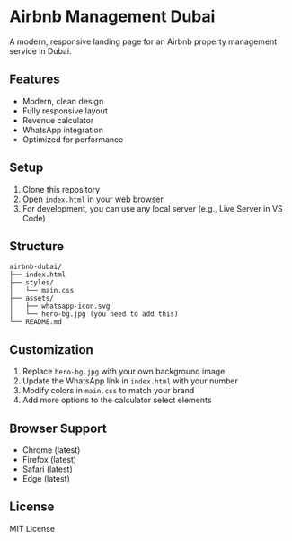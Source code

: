 # Airbnb Management Dubai

A modern, responsive landing page for an Airbnb property management service in Dubai.

## Features

- Modern, clean design
- Fully responsive layout
- Revenue calculator
- WhatsApp integration
- Optimized for performance

## Setup

1. Clone this repository
2. Open `index.html` in your web browser
3. For development, you can use any local server (e.g., Live Server in VS Code)

## Structure

```
airbnb-dubai/
├── index.html
├── styles/
│   └── main.css
├── assets/
│   ├── whatsapp-icon.svg
│   └── hero-bg.jpg (you need to add this)
└── README.md
```

## Customization

1. Replace `hero-bg.jpg` with your own background image
2. Update the WhatsApp link in `index.html` with your number
3. Modify colors in `main.css` to match your brand
4. Add more options to the calculator select elements

## Browser Support

- Chrome (latest)
- Firefox (latest)
- Safari (latest)
- Edge (latest)

## License

MIT License
